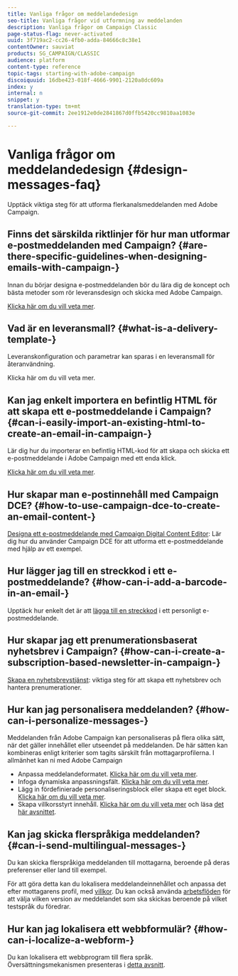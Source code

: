 ```yaml
---
title: Vanliga frågor om meddelandedesign
seo-title: Vanliga frågor vid utformning av meddelanden
description: Vanliga frågor om Campaign Classic
page-status-flag: never-activated
uuid: 3f719ac2-cc26-4fb0-adda-84666c8c38e1
contentOwner: sauviat
products: SG_CAMPAIGN/CLASSIC
audience: platform
content-type: reference
topic-tags: starting-with-adobe-campaign
discoiquuid: 16dbe423-018f-4666-9901-2120a8dc609a
index: y
internal: n
snippet: y
translation-type: tm+mt
source-git-commit: 2ee1912e0de2841867d0ffb5420cc9810aa1083e

---
```



# Vanliga frågor om meddelandedesign {#design-messages-faq}

Upptäck viktiga steg för att utforma flerkanalsmeddelanden med Adobe Campaign.

## Finns det särskilda riktlinjer för hur man utformar e-postmeddelanden med Campaign? {#are-there-specific-guidelines-when-designing-emails-with-campaign-}

Innan du börjar designa e-postmeddelanden bör du lära dig de koncept och bästa metoder som rör leveransdesign och skicka med Adobe Campaign.

[Klicka här om du vill veta mer](https://docs.campaign.adobe.com/doc/AC/getting_started/EN/deliveryBestPractices.html).

## Vad är en leveransmall? {#what-is-a-delivery-template-}

Leveranskonfiguration och parametrar kan sparas i en leveransmall för återanvändning.

Klicka här om du vill veta mer.

## Kan jag enkelt importera en befintlig HTML för att skapa ett e-postmeddelande i Campaign? {#can-i-easily-import-an-existing-html-to-create-an-email-in-campaign-}

Lär dig hur du importerar en befintlig HTML-kod för att skapa och skicka ett e-postmeddelande i Adobe Campaign med ett enda klick.

[Klicka här om du vill veta mer](../../delivery/using/defining-the-email-content.md#message-content).

## Hur skapar man e-postinnehåll med Campaign DCE? {#how-to-use-campaign-dce-to-create-an-email-content-}

[Designa ett e-postmeddelande med Campaign Digital Content Editor](../../web/using/use-case--creating-an-email-delivery.md): Lär dig hur du använder Campaign DCE för att utforma ett e-postmeddelande med hjälp av ett exempel.

## Hur lägger jag till en streckkod i ett e-postmeddelande? {#how-can-i-add-a-barcode-in-an-email-}

Upptäck hur enkelt det är att [lägga till en streckkod](../../delivery/using/inserting-a-barcode-in-an-email.md) i ett personligt e-postmeddelande.

## Hur skapar jag ett prenumerationsbaserat nyhetsbrev i Campaign? {#how-can-i-create-a-subscription-based-newsletter-in-campaign-}

[Skapa en nyhetsbrevstjänst](../../delivery/using/managing-subscriptions.md): viktiga steg för att skapa ett nyhetsbrev och hantera prenumerationer.

## Hur kan jag personalisera meddelanden? {#how-can-i-personalize-messages-}

Meddelanden från Adobe Campaign kan personaliseras på flera olika sätt, när det gäller innehållet eller utseendet på meddelanden. De här sätten kan kombineras enligt kriterier som tagits särskilt från mottagarprofilerna. I allmänhet kan ni med Adobe Campaign

* Anpassa meddelandeformatet. [Klicka här om du vill veta mer](../../delivery/using/defining-the-email-content.md#message-content).
* Infoga dynamiska anpassningsfält. [Klicka här om du vill veta mer](../../delivery/using/personalization-fields.md).
* Lägg in fördefinierade personaliseringsblock eller skapa ett eget block. [Klicka här om du vill veta mer](../../delivery/using/personalization-blocks.md).
* Skapa villkorsstyrt innehåll. [Klicka här om du vill veta mer](../../delivery/using/conditional-content.md) och läsa [det här avsnittet](../../delivery/using/conditional-content.md).

## Kan jag skicka flerspråkiga meddelanden? {#can-i-send-multilingual-messages-}

Du kan skicka flerspråkiga meddelanden till mottagarna, beroende på deras preferenser eller land till exempel.

För att göra detta kan du lokalisera meddelandeinnehållet och anpassa det efter mottagarens profil, med [villkor](../../delivery/using/conditional-content.md). Du kan också använda [arbetsflöden](../../workflow/using/split.md) för att välja vilken version av meddelandet som ska skickas beroende på vilket testspråk du föredrar.

## Hur kan jag lokalisera ett webbformulär? {#how-can-i-localize-a-webform-}

Du kan lokalisera ett webbprogram till flera språk. Översättningsmekanismen presenteras i [detta avsnitt](../../web/using/translating-a-web-form.md).
